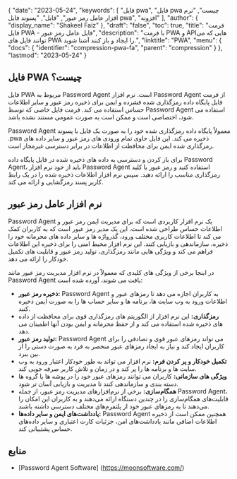 {
  "date": "2023-05-24",
  "keywords": [
"فایل pwa",
"فایل pwa چیست",
"نرم افزار عامل رمز عبور",
"فایل",
"پسوند فایل pwa",
"افزونه"
],
  "author": {
    "display_name": "Shakeel Faiz"
},
  "draft": "false",
  "toc": true,
  "title": "فرمت فایل PWA - فایل عامل رمز عبور",
  "description": "با فرمت PWA و APIهایی که می توانند فایل های PWA را ایجاد و باز کنند آشنا شوید.",
  "linktitle": "PWA",
  "menu": {
    "docs": {
      "identifier": "compression-pwa-fa",
      "parent": "compression"
}
},
  "lastmod": "2023-05-24"
}

## فایل PWA چیست؟

فایل PWA مربوط به Password Agent است. نرم افزار Password Agent از فرمت فایل پایگاه داده رمزگذاری شده فشرده و ایمن برای ذخیره رمز عبور و سایر اطلاعات حساس استفاده می کند. فرمت فایل خاصی که توسط Password Agent استفاده می شود، اختصاصی است و ممکن است به صورت عمومی مستند نشده باشد.

Password Agent معمولاً پایگاه داده رمزگذاری شده خود را به صورت یک فایل با پسوند .pwa ذخیره می کند. این فایل حاوی تمام ورودی های رمز عبور و سایر داده های رمزگذاری شده ایمن برای محافظت از اطلاعات در برابر دسترسی غیرمجاز است.

برای باز کردن و دسترسی به داده های ذخیره شده در فایل پایگاه داده Password Agent، باید از خود نرم افزار Password Agent استفاده کنید و رمز عبور یا کلید رمزگذاری مناسب را ارائه دهید. سپس نرم افزار اطلاعات ذخیره شده را در یک رابط کاربر پسند رمزگشایی و ارائه می کند.

## نرم افزار عامل رمز عبور

Password Agent یک نرم افزار کاربردی است که برای مدیریت ایمن رمز عبور و اطلاعات حساس طراحی شده است. این یک مدیر رمز عبور است که به کاربران کمک می کند تا اطلاعات کاربری مختلف ورود، گذرواژه ها و سایر داده های محرمانه خود را ذخیره، سازماندهی و بازیابی کنند. این نرم افزار محیط امنی را برای ذخیره این اطلاعات فراهم می کند و ویژگی هایی مانند رمزگذاری، تولید رمز عبور و قابلیت های تکمیل خودکار را ارائه می دهد.

در اینجا برخی از ویژگی های کلیدی که معمولاً در نرم افزار مدیریت رمز عبور مانند Password Agent یافت می شوند، آورده شده است:

- **ذخیره رمز عبور:** Password Agent به کاربران اجازه می دهد تا رمزهای عبور و اطلاعات ورود به وب سایت ها، برنامه ها و سایر حساب ها را به صورت ایمن ذخیره کنند.
- **رمزگذاری:** این نرم افزار از الگوریتم های رمزگذاری قوی برای محافظت از داده های ذخیره شده استفاده می کند و از حفظ محرمانه و ایمن بودن آنها اطمینان می دهد.
- **تولید رمز عبور:** Password Agent می تواند رمزهای عبور قوی و تصادفی را برای کاربران ایجاد کند و نیاز به ایجاد رمزهای عبور منحصر به فرد به صورت دستی را از بین ببرد.
- **تکمیل خودکار و پر کردن فرم:** نرم افزار می تواند به طور خودکار اعتبار ورود به وب سایت ها و برنامه ها را پر کند و در زمان و تلاش کاربر صرفه جویی کند.
- **ویژگی های سازمانی:** کاربران می توانند رمزهای عبور خود را در پوشه ها یا گروه ها دسته بندی و سازماندهی کنند تا مدیریت و بازیابی آسان تر شود.
- **همگام‌سازی:** برخی از نرم‌افزارهای مدیریت رمز عبور، از جمله Password Agent، قابلیت‌های همگام‌سازی را در چندین دستگاه ارائه می‌دهند و به کاربران این امکان را می‌دهند تا به رمزهای عبور خود از پلتفرم‌های مختلف دسترسی داشته باشند.
- **یادداشت‌های ایمن و سایر داده‌ها:** Password Agent همچنین ممکن است از ذخیره اطلاعات اضافی مانند یادداشت‌های امن، جزئیات کارت اعتباری و سایر داده‌های حساس پشتیبانی کند.

## منابع
* [Password Agent Software] (https://moonsoftware.com/)


